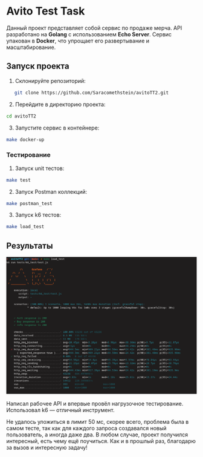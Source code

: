 # Avito Test Task

Данный проект представляет собой сервис по продаже мерча. API разработано на **Golang** с использованием **Echo Server**. Сервис упакован в **Docker**, что упрощает его развертывание и масштабирование.

## Запуск проекта

1. Склонируйте репозиторий:
```bash
   git clone https://github.com/Saracomethstein/avitoTT2.git
```

2. Перейдите в директорию проекта:
```bash
cd avitoTT2
```

3. Запустите сервис в контейнере:
```bash
make docker-up
```

### Тестирование

1. Запуск unit тестов:
```bash
make test
```

2. Запуск Postman коллекций: 
```bash
make postman_test
```

3. Запуск k6 тестов:
```bash
make load_test
```

## Результаты
![ahahaha bad test](docs/img/k6_test.png)

Написал рабочее API и впервые провёл нагрузочное тестирование. Использовал k6 — отличный инструмент.

Не удалось уложиться в лимит 50 мс, скорее всего, проблема была в самом тесте, так как для каждого запроса создавался новый пользователь, а иногда даже два. В любом случае, проект получился интересный, есть чему ещё поучиться. Как и в прошлый раз, благодарю за вызов и интересную задачу!
